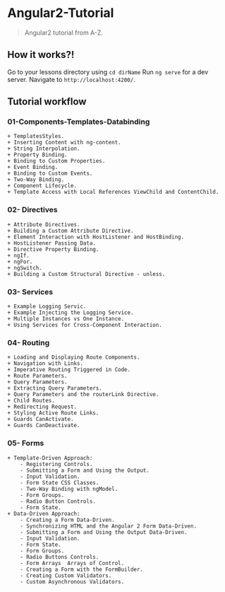 # Angular2-Tutorial

> Angular2 tutorial from A-Z.

## How it works?!
Go to your lessons directory using `cd dirName`
Run `ng serve` for a dev server. Navigate to `http://localhost:4200/`.

## Tutorial workflow

### 01-Components-Templates-Databinding
	+ TemplatesStyles.
	+ Inserting Content with ng-content.
	+ String Interpolation.
	+ Property Binding.
	+ Binding to Custom Properties.
	+ Event Binding.
	+ Binding to Custom Events.
	+ Two-Way Binding.
	+ Component Lifecycle.
	+ Template Access with Local References ViewChild and ContentChild.
### 02- Directives
	+ Attribute Directives.
	+ Building a Custom Attribute Directive.
	+ Element Interaction with HostListener and HostBinding.
	+ HostListener Passing Data.
	+ Directive Property Binding.
	+ ngIf.
	+ ngFor.
	+ ngSwitch.
	+ Building a Custom Structural Directive - unless.
### 03-	Services
	+ Example Logging Servic.
	+ Example Injecting the Logging Service.
	+ Multiple Instances vs One Instance.
	+ Using Services for Cross-Component Interaction.
### 04-	Routing
	+ Loading and Displaying Route Components.
	+ Navigation with Links.
	+ Imperative Routing Triggered in Code.
	+ Route Parameters.
	+ Query Parameters.
	+ Extracting Query Parameters.
	+ Query Parameters and the routerLink Directive.
	+ Child Routes.
	+ Redirecting Request.
	+ Styling Active Route Links.
	+ Guards CanActivate.
	+ Guards CanDeactivate.
### 05- Forms
	+ Template-Driven Approach:
		- Registering Controls.
		- Submitting a Form and Using the Output.
		- Input Validation.
		- Form State CSS Classes.
		- Two-Way Binding with ngModel.
		- Form Groups.
		- Radio Button Controls.
		- Form State.
	+ Data-Driven Approach:
		- Creating a Form Data-Driven.
		- Synchronizing HTML and the Angular 2 Form Data-Driven.
		- Submitting a Form and Using the Output Data-Driven.
		- Input Validation.
		- Form State.
		- Form Groups.
		- Radio Buttons Controls.
		- Form Arrays  Arrays of Control.
		- Creating a Form with the FormBuilder.
		- Creating Custom Validators.
		- Custom Asynchronous Validators.